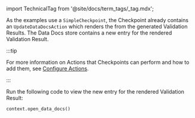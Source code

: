 import TechnicalTag from '@site/docs/term_tags/_tag.mdx';

As the examples use a `SimpleCheckpoint`, the Checkpoint already contains an `UpdateDataDocsAction` which renders the <TechnicalTag tag="data_docs" text="Data Docs"/> from the generated Validation Results. The Data Docs store contains a new entry for the rendered Validation Result.

:::tip 

For more information on Actions that Checkpoints can perform and how to add them, see [Configure Actions](../../../../docs/guides/validation/validation_actions/actions_lp.md).

:::

Run the following code to view the new entry for the rendered Validation Result:

```python
context.open_data_docs()
```